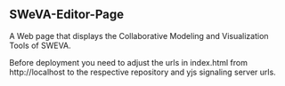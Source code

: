 
## SWeVA-Editor-Page

A Web page that displays the Collaborative Modeling and Visualization Tools of SWEVA.

Before deployment you need to adjust the urls in index.html from http://localhost to the respective repository and yjs signaling server urls.
